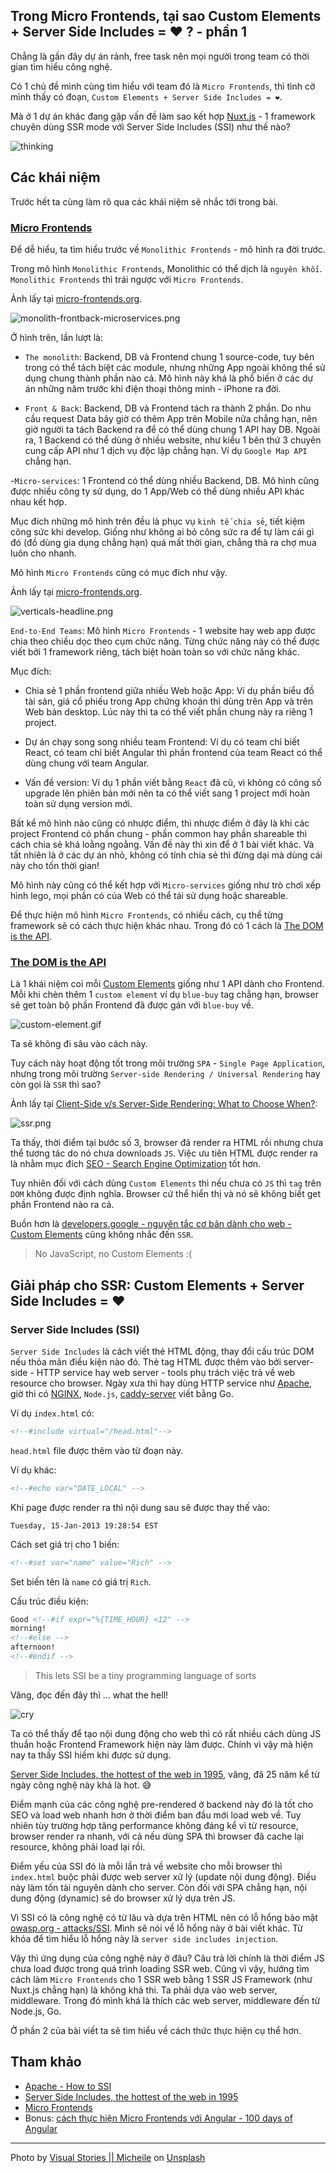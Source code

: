 ## Trong Micro Frontends, tại sao Custom Elements + Server Side Includes = ❤️ ? - phần 1

Chẳng là gần đây dự án rảnh, free task nên mọi người trong team có thời gian tìm hiểu công nghệ.

Có 1 chủ đề mình cùng tìm hiểu với team đó là `Micro Frontends`, thì tình cờ mình thấy có đoạn, `Custom Elements + Server Side Includes = ❤️`.

Mà ở 1 dự án khác đang gặp vấn đề làm sao kết hợp [Nuxt.js](https://nuxtjs.org/) - 1 framework chuyên dùng SSR mode với Server Side Includes (SSI) như thế nào?

![thinking](https://media.giphy.com/media/3oz8xZvvOZRmKay4xy/giphy.gif)

## Các khái niệm

Trước hết ta cùng làm rõ qua các khái niệm sẽ nhắc tới trong bài.

### [Micro Frontends](https://micro-frontends.org/)

Để dễ hiểu, ta tìm hiểu trước về `Monolithic Frontends` - mô hình ra đời trước.

Trong mô hình `Monolithic Frontends`, Monolithic có thể dịch là `nguyên khối`. `Monolithic Frontends` thì trái ngược với `Micro Frontends`.

Ảnh lấy tại [micro-frontends.org](https://micro-frontends.org/).

![monolith-frontback-microservices.png](https://cdn.hashnode.com/res/hashnode/image/upload/v1629023557185/dSlSGbFpH.png)

Ở hình trên, lần lượt là:

- `The monolith`: Backend, DB và  Frontend chung 1 source-code, tuy bên trong có thể tách biệt các module, nhưng những App ngoài không thể sử dụng chung thành phần nào cả.
Mô hình này khá là phổ biến ở các dự án những năm trước khi điện thoại thông minh - iPhone ra đời.

- `Front & Back`: Backend, DB và  Frontend tách ra thành 2 phần. Do nhu cầu request Data bây giờ có thêm App trên Mobile nữa chẳng hạn, nên giờ người ta tách Backend ra để có thể dùng chung 1 API hay DB.
Ngoài ra, 1 Backend có thể dùng ở nhiều website, như kiểu 1 bên thứ 3 chuyên cung cấp API như 1 dịch vụ độc lập chẳng hạn. Ví dụ `Google Map API` chẳng hạn.

-`Micro-services`: 1 Frontend có thể dùng nhiều Backend, DB. Mô hình cũng được nhiều công ty sử dụng, do 1 App/Web có thể dùng nhiều API khác nhau kết hợp.

Mục đích những mô hình trên đều là phục vụ `kinh tế chia sẻ`, tiết kiệm công sức khi develop.
Giống như không ai bỏ công sức ra để tự làm cái gì đó (đồ dùng gia dụng chẳng hạn) quá mất thời gian, chẳng thà ra chợ mua luôn cho nhanh.

Mô hình `Micro Frontends`  cũng có mục đích như vậy.

Ảnh lấy tại [micro-frontends.org](https://micro-frontends.org/).

![verticals-headline.png](https://cdn.hashnode.com/res/hashnode/image/upload/v1629025330505/bxVNthaeQ.png)

`End-to-End Teams`: Mô hình `Micro Frontends` - 1  website hay web app được chia theo chiều dọc theo cụm chức năng.
Từng chức năng này có thể được viết bởi 1 framework riêng, tách biệt hoàn toàn so với chức năng khác.

Mục đích:

- Chia sẻ 1 phần frontend giữa nhiều Web hoặc App: Ví dụ phần biểu đồ tài sản, giá cổ phiếu trong App chứng khoán thì dùng trên App và trên Web bản desktop.
Lúc này thì ta có thể viết phần chung này ra riêng 1 project.

- Dự án chạy song song nhiều team Frontend: Ví dụ có team chỉ biết React, có team chỉ biết Angular thì phần frontend của team React có thể dùng chung với team Angular.

- Vấn đề version: Ví dụ 1 phần viết bằng `React` đã cũ, vì không có công số upgrade lên phiên bản mới nên ta có thể viết sang 1  project mới hoàn toàn sử dụng version mới.

Bất kể mô hình nào cũng có nhược điểm, thì nhược điểm ở đây là khi các project Frontend có phần chung - phần common hay phần shareable thì cách chia sẻ khá loằng ngoằng.
Vấn đề này thì xin để ở 1 bài viết khác. Và tất nhiên là ở các dự án nhỏ, không có tính chia sẻ thì đừng dại mà dùng cái này cho tốn thời gian!

Mô hình này cũng có thể kết hợp với `Micro-services` giống như trò chơi xếp hình lego, mọi phần có của Web có thể tái sử dụng hoặc shareable.

Để thực hiện mô hình `Micro Frontends`, có nhiều cách, cụ thể từng framework sẽ có cách thực hiện khác nhau. Trong đó có 1 cách là [The DOM is the API](https://micro-frontends.org/#the-dom-is-the-api).

### [The DOM is the API](https://micro-frontends.org/#the-dom-is-the-api)

Là 1 khái niệm coi mỗi [Custom Elements](https://developers.google.com/web/fundamentals/web-components/customelements) giống như 1 API dành cho Frontend.
Mỗi khi chèn thêm 1 `custom element` ví dụ `blue-buy` tag chẳng hạn, browser sẽ get toàn bộ phần Frontend đã được gán với `blue-buy` về.

![custom-element.gif](https://cdn.hashnode.com/res/hashnode/image/upload/v1629025769097/XZibjZz7_.gif)

Ta sẽ không đi sâu vào cách này.

Tuy cách này hoạt động tốt trong môi trường `SPA` - `Single Page Application`, nhưng trong môi trường `Server-side Rendering / Universal Rendering` hay còn gọi là `SSR` thì sao?

Ảnh lấy tại [Client-Side v/s Server-Side Rendering: What to Choose When?](https://dzone.com/articles/client-side-vs-server-side-rendering-what-to-choos):

![ssr.png](https://cdn.hashnode.com/res/hashnode/image/upload/v1629025725825/lxlyZObLy.png)

Ta thấy, thời điểm tại bước số 3, browser đã render ra HTML rồi nhưng chưa thể tương tác do nó chưa downloads `JS`.
Việc ưu tiên HTML được render ra là nhằm mục đích
[SEO - Search Engine Optimization](https://vi.wikipedia.org/wiki/T%E1%BB%91i_%C6%B0u_h%C3%B3a_c%C3%B4ng_c%E1%BB%A5_t%C3%ACm_ki%E1%BA%BFm)
tốt hơn.

Tuy nhiên đối với cách dùng `Custom Elements` thì nếu chưa có `JS` thì `tag` trên `DOM` không được định nghĩa.
Browser cứ thể hiển thị và nó sẽ không biết get phần Frontend nào ra cả.

Buồn hơn là [developers.google - nguyên tắc cơ bản dành cho web  - Custom Elements](https://developers.google.com/web/fundamentals/web-components/customelements) cũng không nhắc đến `SSR`.

>No JavaScript, no Custom Elements :(

## Giải pháp cho SSR: Custom Elements + Server Side Includes = ❤️

### Server Side Includes (SSI)

`Server Side Includes` là cách viết thẻ HTML động, thay đổi cấu trúc DOM nếu thỏa mãn điều kiện nào đó.
Thẻ tag HTML được thêm vào bởi server-side - HTTP service hay web server - tools phụ trách việc trả về web resource cho browser.
Ngày xưa thì hay dùng HTTP service như [Apache](https://httpd.apache.org/), giờ thì có [NGINX](https://www.nginx.com/), `Node.js`, [caddy-server](https://caddyserver.com/) viết bằng Go.

Ví dụ `index.html` có:

```html
<!--#include virtual="/head.html"-->
```

`head.html` file được thêm vào từ đoạn này.

Ví dụ khác:

```html
<!--#echo var="DATE_LOCAL" -->
```

Khi page được render ra thì nội dung sau sẽ được thay thế vào:

```text
Tuesday, 15-Jan-2013 19:28:54 EST
```

Cách set giá trị cho 1 biến:

```html
<!--#set var="name" value="Rich" -->
```

Set biến tên là `name` có giá trị `Rich`.

Cấu trúc điều kiện:

```html
Good <!--#if expr="%{TIME_HOUR} <12" -->
morning!
<!--#else -->
afternoon!
<!--#endif -->
````

>This lets SSI be a tiny programming language of sorts

Vâng, đọc đến đây thì ... what the hell!

![cry](https://media.giphy.com/media/3oz8xUK8V7suY7W9SE/giphy.gif)

Ta có thể thấy để tạo nội dung động cho web thì có rất nhiều cách dùng JS thuần hoặc Frontend Framework hiện này làm được. Chính vì vậy mà hiện nay ta thấy SSI hiếm khi được sử dụng.

[Server Side Includes, the hottest of the web in 1995](https://dev.to/merri/server-side-includes-the-hottest-of-the-web-in-1995-1pn1), vâng, đã 25 năm kể từ ngày công nghệ này khá là hot. 😅

Điểm mạnh của các công nghệ pre-rendered ở backend này đó là tốt cho SEO và load web nhanh hơn ở thời điểm ban đầu mới load web về. Tuy nhiên tùy trường hợp tăng performance không đáng kể vì từ resource, browser render ra nhanh, với cả nếu dùng SPA thì browser đã cache lại resource, không phải load lại rồi.

Điểm yếu của SSI đó là mỗi lần trả về website cho mỗi browser thì `index.html` buộc phải được web server xử lý (update nội dung động). Điều này làm tốn tài nguyên dành cho server. Còn đối với SPA chẳng hạn, nội dung động (dynamic) sẽ do browser xử lý dựa trên JS.

Vì SSI có là công nghệ có từ lâu và dựa trên HTML nên có lỗ hổng bảo mật [owasp.org - attacks/SSI](https://owasp.org/www-community/attacks/Server-Side_Includes_(SSI)_Injection). Mình sẽ nói về lỗ hổng này ở bài viết khác. Từ khóa để tìm hiểu lỗ hổng này là `server side includes injection`.

Vậy thì ứng dụng của công nghệ này ở đâu? Câu trả lời chính là thời điểm JS chưa load được trong quá trình loading SSR web.
Cũng vì vậy, hướng tìm cách làm `Micro Frontends` cho 1 SSR web bằng 1 SSR JS Framework (như Nuxt.js chẳng hạn) là không khả thi.
Ta phải dựa vào web server, middleware. Trong đó mình khá là thích các web server, middleware đến từ Node.js, Go.

Ở phần 2 của bài viết ta sẽ tìm hiểu về cách thức thực hiện cụ thể hơn.

## Tham khảo

- [Apache - How to SSI](https://httpd.apache.org/docs/2.4/howto/ssi.html)
- [Server Side Includes, the hottest of the web in 1995](https://dev.to/merri/server-side-includes-the-hottest-of-the-web-in-1995-1pn1)
- [Micro Frontends](https://micro-frontends.org/)
- Bonus: [cách thực hiện Micro Frontends với Angular - 100 days of Angular](https://github.com/angular-vietnam/100-days-of-angular/blob/master/Day039-micro-frontends.md)

---

Photo by <a href="https://unsplash.com/@micheile?utm_source=unsplash&utm_medium=referral&utm_content=creditCopyText">Visual Stories || Micheile</a> on <a href="https://unsplash.com/?utm_source=unsplash&utm_medium=referral&utm_content=creditCopyText">Unsplash</a>
